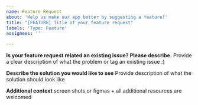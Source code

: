 ```yaml
---
name: Feature Request
about: 'Help us make our app better by suggesting a feature!'
title: "[FEATURE] Title of your feature request"
labels: 'Type: Feature'
assignees: ''

---
```


**Is your feature request related an existing issue? Please describe.**
Provide a clear description of what the problem or tag an existing issue :)

**Describe the solution you would like to see**
Provide description of what the solution should look like


**Additional context**
screen shots or figmas + all additional resources are welcomed

